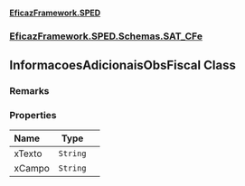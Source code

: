 #### [EficazFramework.SPED](EficazFrameworkSPED.md 'EficazFramework SPED')
### [EficazFramework.SPED.Schemas.SAT_CFe](EficazFramework.SPED.Schemas.SAT_CFe.md 'EficazFramework.SPED.Schemas.SAT_CFe')

## InformacoesAdicionaisObsFiscal Class

### Remarks
### Properties

| Name | Type | |
| :--- | :---: | :--- |
| xTexto | `String` |  |
| xCampo | `String` |  |
